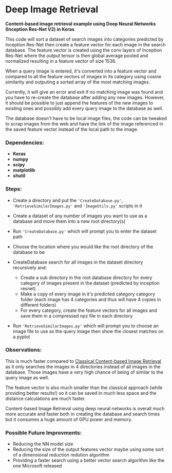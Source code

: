 # Deep Image Retrieval
**Content-based image retrieval example using Deep Neural Networks (Inception Res-Net V2) in Keras**

This code will sort a dataset of search images into categories predicted by Inception Res-Net then create a feature vector for each image in the search database.
The feature vector is created using the conv layers of Inception Res-Net where the output tensor is then global average pooled and normalized resulting in a feature vector of size 1536.

When a query image is entered, it's converted into a feature vector and compared to all the feature vectors of images in its category using cosine similarity and outputing a sorted array of the most matching images.

Currently, it will give an error and exit if no matching image was found and you have to re-create the database after adding any new images. However, it should be possible to just append the features of the new images to existing ones and possibly add every query image to the database as well.

The database doesn't have to be local image files, the code can be tweaked to scrap images from the web and have the link of the image referenced in the saved feature vector instead of the local path to the image.


### **Dependencies:**

* **Keras**
* **numpy**
* **scipy**
* **matplotlib**
* **shutil**

### **Steps:**

* Create a directory and put the `'CreateDatabase.py'`, `'RetrieveSimilarImages.py'` and `'ImageUtils.py'` scripts in it

* Create a dataset of any number of images you want to use as a database and move them into a new root directory(s)

* Run `'CreateDatabase.py'` which will prompt you to enter the dataset path

* Choose the location where you would like the root directory of the database to be

* CreateDatabase search for all images in the dataset directory recursively and:
    * Create a sub directory in the root database directory for every category of images present in the dataset (predicted by inception resnet)
    * Make a copy of every image in it's predicted category category folder (each image has 4 categories and thus will have 4 copies in different folders)
    * For every category, create the feature vectors for all images and save them in a compressed npz file in each directory

* Run `'RetrieveSimilarImages.py'` which will prompt you to choose an image file to use as the query image then show the closest matches on a pyplot


### **Observations:**
This is much faster compared to [Classical Content-based Image Retrieval](https://github.com/aa1000/ImageRetrievalClassic) as it only searches the images in 4 directories instead of all images in the database. Those images have a very high chance of being of similar to the query image as well.

The feature vector is also much smaller than the classical approach (while providing better results!) so it can be saved in much less space and the distance calculations are much faster.

Content-based Image Retrieval using deep neural networks is overall much more accurate and faster both in creating the database and search times but it consumes a huge amount of GPU power and memory.

### **Possible Future Improvments:**
* Reducing the NN model size
* Reducing the size of the output features vector maybe using some sort of a dimensional reduction redution algorithm
* Providing a faster search using a better vector search algorithm like the one Microsoft released
